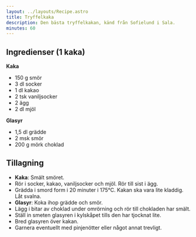 ```yaml
---
layout: ../layouts/Recipe.astro
title: Tryffelkaka
description: Den bästa tryffelkakan, känd från Sofielund i Sala.
minutes: 60
---
```


## Ingredienser (1 kaka)

**Kaka**

- 150 g smör
- 3 dl socker
- 1 dl kakao
- 2 tsk vaniljsocker
- 2 ägg
- 2 dl mjöl

**Glasyr**

- 1,5 dl grädde
- 2 msk smör
- 200 g mörk choklad

## Tillagning

- **Kaka**: Smält smöret.
- Rör i socker, kakao, vaniljsocker och mjöl. Rör till sist i ägg.
- Grädda i smord form i 20 minuter i 175°C. Kakan ska vara lite kladdig. Låt svalna.
- **Glasyr**: Koka ihop grädde och smör.
- Lägg i bitar av choklad under omrörning och rör till chokladen har smält.
- Ställ in smeten glasyren i kylskåpet tills den har tjocknat lite.
- Bred glasyren över kakan.
- Garnera eventuellt med pinjenötter eller något annat trevligt.
